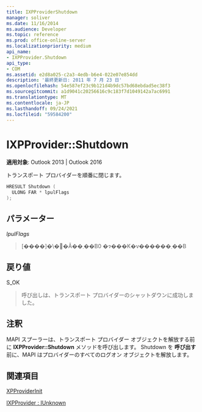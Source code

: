 ```yaml
---
title: IXPProviderShutdown
manager: soliver
ms.date: 11/16/2014
ms.audience: Developer
ms.topic: reference
ms.prod: office-online-server
ms.localizationpriority: medium
api_name:
- IXPProvider.Shutdown
api_type:
- COM
ms.assetid: e2d8a025-c2a3-4edb-b6e4-022e07e854dd
description: '最終更新日: 2011 年 7 月 23 日'
ms.openlocfilehash: 54e587ef23c9b121d4b9dc57bd68ebdad5ec38f3
ms.sourcegitcommit: a1d9041c20256616c9c183f7d1049142a7ac6991
ms.translationtype: MT
ms.contentlocale: ja-JP
ms.lasthandoff: 09/24/2021
ms.locfileid: "59584200"
---
```

# <a name="ixpprovidershutdown"></a>IXPProvider::Shutdown

  
  
**適用対象**: Outlook 2013 | Outlook 2016 
  
トランスポート プロバイダーを順番に閉じます。
  
```cpp
HRESULT Shutdown (
  ULONG FAR * lpulFlags
);
```

## <a name="parameters"></a>パラメーター

 _lpulFlags_
  
> [����]�\�񂳂�Ă��܂��B0 �ɂ���K�v������܂��B
    
## <a name="return-value"></a>戻り値

S_OK 
  
> 呼び出しは、トランスポート プロバイダーのシャットダウンに成功しました。
    
## <a name="remarks"></a>注釈

MAPI スプーラーは、トランスポート プロバイダー オブジェクトを解放する前に **IXPProvider::Shutdown** メソッドを呼び出します。 Shutdown を **呼び出す** 前に、MAPI はプロバイダーのすべてのログオン オブジェクトを解放します。
  
## <a name="see-also"></a>関連項目



[XPProviderInit](xpproviderinit.md)
  
[IXPProvider : IUnknown](ixpprovideriunknown.md)

